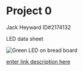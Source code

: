 # Project 0
Jack Heyward ID#2174132

LED data sheet

![Green LED on bread board](https://cdn.sparkfun.com/r/92-92/assets/parts/3/3/8/2/09592-03.jpg)

[enter link description here](/JackHey99/Project-0/blob/master/Green%20LED%20data.JPG?raw=true)
<!--stackedit_data:
eyJoaXN0b3J5IjpbLTE0MTI1MTAyNjksMTQzMjAwNDEzNV19
-->